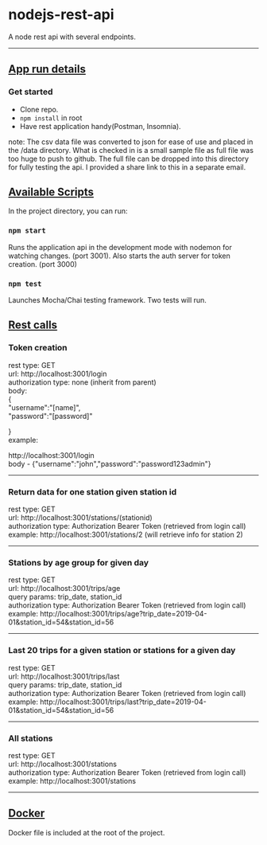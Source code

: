 # nodejs-rest-api
A node rest api with several endpoints.

***

## **<ins>App run details</ins>**

### **Get started**

- Clone repo. 
- `npm install` in root
- Have rest application handy(Postman, Insomnia).

note:  The csv data file was converted to json for ease of use and placed in the /data directory.  What is checked in is a small sample file as full file was too huge to push to github.  The full file can be dropped into this directory for fully testing the api.  I provided a share link to this in a separate email.


## **<ins>Available Scripts</ins>**

In the project directory, you can run:</br>

### `npm start`

Runs the application api in the development mode with nodemon for watching changes. (port 3001).  Also starts the auth server for token creation. (port 3000)

### `npm test`

Launches Mocha/Chai testing framework.  Two tests will run.

## **<ins>Rest calls</ins>**

### **Token creation**
rest type: GET</br>
url: http://localhost:3001/login</br>
authorization type:  none (inherit from parent)</br>
body: </br>
{</br>
    "username":"[name]",</br>
    "password":"[password]"</br>

}</br>
example:  </br>

http://localhost:3001/login  </br>
body - {"username":"john","password":"password123admin"}</br>

---

### **Return data for one station given station id**
rest type: GET</br>
url: http://localhost:3001/stations/(stationid)</br>
authorization type:  Authorization Bearer Token (retrieved from login call)</br>
example:  http://localhost:3001/stations/2  (will retrieve info for station 2)</br>

---

### **Stations by age group for given day**
rest type: GET</br>
url: http://localhost:3001/trips/age</br>
query params:  trip_date, station_id</br>
authorization type:  Authorization Bearer Token (retrieved from login call)</br>
example:  http://localhost:3001/trips/age?trip_date=2019-04-01&station_id=54&station_id=56</br>

---

### **Last 20 trips for a given station or stations for a given day**
rest type: GET</br>
url: http://localhost:3001/trips/last</br>
query params:  trip_date, station_id</br>
authorization type:  Authorization Bearer Token (retrieved from login call)</br>
example:  http://localhost:3001/trips/last?trip_date=2019-04-01&station_id=54&station_id=56</br>

---

### **All stations**
rest type: GET</br>
url: http://localhost:3001/stations</br>
authorization type:  Authorization Bearer Token (retrieved from login call)</br>
example: http://localhost:3001/stations</br>

***

## **<ins>Docker</ins>**

Docker file is included at the root of the project.